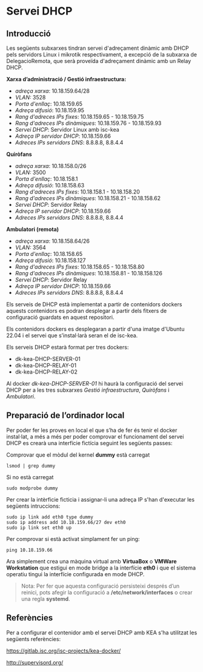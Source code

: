 # Servei DHCP

## Introducció

Les següents subxarxes tindran servei d'adreçament dinàmic amb DHCP pels servidors Linux i mikrotik respectivament, a excepció de la subxarxa de DelegacioRemota, que serà proveïda d'adreçament dinàmic amb un Relay DHCP.


**Xarxa d’administració / Gestió infraestructura:**
* *adreça xarxa*: 10.18.159.64/28
* *VLAN:* 3528
* *Porta d'enllaç*: 10.18.159.65
* *Adreça difusió*: 10.18.159.95
* *Rang d'adreces IPs fixes*: 10.18.159.65 - 10.18.159.75
* *Rang d'adreces IPs dinàmiques*: 10.18.159.76 - 10.18.159.93
* *Servei DHCP*: Servidor Linux amb isc-kea
* *Adreça IP servidor DHCP*: 10.18.159.66
* *Adreces IPs servidors DNS*: 8.8.8.8, 8.8.4.4

**Quiròfans**
* *adreça xarxa*: 10.18.158.0/26
* *VLAN:* 3500
* *Porta d'enllaç*: 10.18.158.1
* *Adreça difusió*: 10.18.158.63
* *Rang d'adreces IPs fixes*: 10.18.158.1 - 10.18.158.20
* *Rang d'adreces IPs dinàmiques*: 10.18.158.21 - 10.18.158.62
* *Servei DHCP*: Servidor Relay
* *Adreça IP servidor DHCP*: 10.18.159.66
* *Adreces IPs servidors DNS*: 8.8.8.8, 8.8.4.4

**Ambulatori (remota)**
* *adreça xarxa*: 10.18.158.64/26
* *VLAN:* 3564
* *Porta d'enllaç*: 10.18.158.65 
* *Adreça difusió*: 10.18.158.127
* *Rang d'adreces IPs fixes*: 10.18.158.65 - 10.18.158.80
* *Rang d'adreces IPs dinàmiques*: 10.18.158.81 - 10.18.158.126
* *Servei DHCP*: Servidor Relay
* *Adreça IP servidor DHCP*: 10.18.159.66
* *Adreces IPs servidors DNS*: 8.8.8.8, 8.8.4.4


Els serveis de DHCP està implementat a partir de contenidors dockers aquests contenidors es podran desplegar a partir dels fitxers de configuració guardats en aquest repositori.

Els contenidors dockers es desplegaran a partir d'una imatge d'Ubuntu 22.04 i el servei que s’instal·larà seran el de isc-kea.

Els serveis DHCP estarà format per tres dockers:
* dk-kea-DHCP-SERVER-01
* dk-kea-DHCP-RELAY-01
* dk-kea-DHCP-RELAY-02

Al docker *dk-kea-DHCP-SERVER-01* hi haurà la configuració del servei DHCP per a les tres subxarxes *Gestió infraestructura*, *Quiròfans* i *Ambulatori*.

## Preparació de l’ordinador local
Per poder fer les proves en local el que s’ha de fer és tenir el docker instal·lat, a més a més per poder comprovar el funcionament del servei DHCP es crearà una interfície fictícia seguint les següents passes:

Comprovar que el mòdul del kernel **dummy** està carregat
```
lsmod | grep dummy
```

Si no està carregat 
```
sudo modprobe dummy
```

Per crear la intèrficie ficticia i assignar-li una adreça IP s'han d'executar les següents intruccions:
```
sudo ip link add eth0 type dummy
sudo ip address add 10.18.159.66/27 dev eth0
sudo ip link set eth0 up
```

Per comprovar si està activat simplament fer un ping:
```
ping 10.18.159.66
```

Ara simplement crea una màquina virtual amb **VirtuaBox** o **VMWare Workstation** que estigui en mode bridge a la interfície **eth0** i que el sistema operatiu tingui la interfície configurada en mode DHCP.

> Nota: Per fer que aquesta configuració persisteixi després d’un reinici, pots afegir la configuració a **/etc/network/interfaces** o crear una regla **systemd**.

## Referències
Per a configurar el contenidor amb el servei DHCP amb KEA s'ha utilitzat les següents referències:

https://gitlab.isc.org/isc-projects/kea-docker/

http://supervisord.org/
